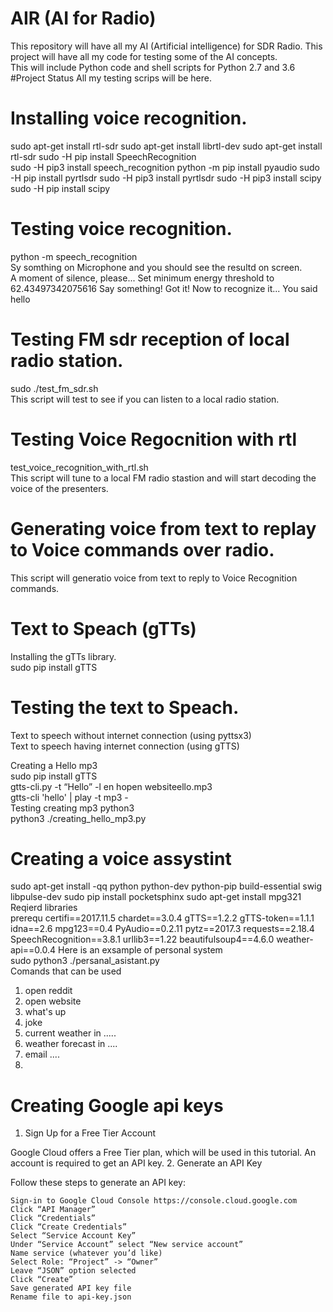 # AIR (AI for Radio)
This repository will have all my AI (Artificial intelligence) for SDR Radio.
This project will have all my code for testing some of the AI concepts.<br>
This will include Python code and shell scripts for Python 2.7 and 3.6
#Project Status
All my testing scrips will be here.<br>
# Installing voice recognition.
sudo apt-get install rtl-sdr
sudo apt-get install librtl-dev
sudo apt-get install rtl-sdr
sudo -H pip install SpeechRecognition<br>
sudo -H pip3 install speech_recognition
python -m pip install pyaudio
sudo -H pip install pyrtlsdr
sudo -H pip3 install pyrtlsdr
sudo -H pip3 install scipy
sudo -H pip install scipy
# Testing voice recognition.
python -m speech_recognition<br>
Sy somthing on Microphone and you should see the resultd on screen.<br>
A moment of silence, please...
Set minimum energy threshold to 62.43497342075616
Say something!
Got it! Now to recognize it...
You said hello
# Testing FM sdr reception of local radio station.
sudo ./test_fm_sdr.sh<br>
This script will test to see if you can listen to a local radio station.<br>
# Testing Voice Regocnition with rtl
test_voice_recognition_with_rtl.sh<br>
This script will tune to a local FM radio stastion and will start decoding the voice of the presenters.<br>
# Generating voice from text to replay to Voice commands over radio.
This script will generatio voice from text to reply to Voice Recognition commands.<br>
# Text to Speach (gTTs)
Installing the gTTs library.<br>
sudo pip install gTTS<br>
# Testing the text to Speach.
Text to speech without internet connection (using pyttsx3)<br>
Text to speech having internet connection (using gTTS)<br>

Creating a Hello mp3<br>sudo pip install gTTS<br>
gtts-cli.py -t “Hello” -l en hopen websiteello.mp3<br>
gtts-cli 'hello' | play -t mp3 -<br>
Testing creating mp3 python3<br>
python3 ./creating_hello_mp3.py
# Creating a voice assystint
sudo apt-get install -qq python python-dev python-pip build-essential swig libpulse-dev
sudo pip install pocketsphinx
sudo apt-get install mpg321
Reqierd libraries<br>
prerequ
certifi==2017.11.5
chardet==3.0.4
gTTS==1.2.2
gTTS-token==1.1.1
idna==2.6
mpg123==0.4
PyAudio==0.2.11
pytz==2017.3
requests==2.18.4
SpeechRecognition==3.8.1
urllib3==1.22
beautifulsoup4==4.6.0
weather-api==0.0.4
Here is an exsample of personal system<br>
sudo python3 ./persanal_asistant.py<br>
Comands that can be used<br>
1) open reddit<br>
2) open website<br>
3) what\'s up<br>
4) joke
5) current weather in .....
6) weather forecast in ....
7) email ....
8)
# Creating Google api keys
1. Sign Up for a Free Tier Account

Google Cloud offers a Free Tier plan, which will be used in this tutorial. An account is required to get an API key.
2. Generate an API Key

Follow these steps to generate an API key:

    Sign-in to Google Cloud Console https://console.cloud.google.com
    Click “API Manager”
    Click “Credentials”
    Click “Create Credentials”
    Select “Service Account Key”
    Under “Service Account” select “New service account”
    Name service (whatever you’d like)
    Select Role: “Project” -> “Owner”
    Leave “JSON” option selected
    Click “Create”
    Save generated API key file
    Rename file to api-key.json
